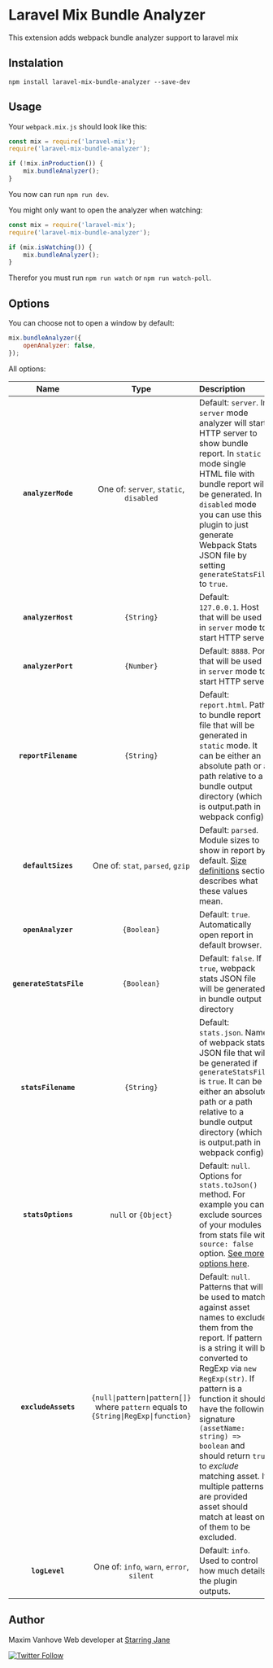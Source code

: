 # Laravel Mix Bundle Analyzer

This extension adds webpack bundle analyzer support to laravel mix

## Instalation

```
npm install laravel-mix-bundle-analyzer --save-dev
```

## Usage

Your `webpack.mix.js` should look like this:

```js
const mix = require('laravel-mix');
require('laravel-mix-bundle-analyzer');

if (!mix.inProduction()) {
    mix.bundleAnalyzer();
}
```

You now can run `npm run dev`.

You might only want to open the analyzer when watching:

```js
const mix = require('laravel-mix');
require('laravel-mix-bundle-analyzer');

if (mix.isWatching()) {
    mix.bundleAnalyzer();
}
```

Therefor you must run `npm run watch` or `npm run watch-poll`.

## Options

You can choose not to open a window by default:

```js
mix.bundleAnalyzer({
    openAnalyzer: false,
});
```

All options:

|Name|Type|Description|
|:--:|:--:|:----------|
|**`analyzerMode`**|One of: `server`, `static`, `disabled`|Default: `server`. In `server` mode analyzer will start HTTP server to show bundle report. In `static` mode single HTML file with bundle report will be generated. In `disabled` mode you can use this plugin to just generate Webpack Stats JSON file by setting `generateStatsFile` to `true`. |
|**`analyzerHost`**|`{String}`|Default: `127.0.0.1`. Host that will be used in `server` mode to start HTTP server.|
|**`analyzerPort`**|`{Number}`|Default: `8888`. Port that will be used in `server` mode to start HTTP server.|
|**`reportFilename`**|`{String}`|Default: `report.html`. Path to bundle report file that will be generated in `static` mode. It can be either an absolute path or a path relative to a bundle output directory (which is output.path in webpack config).|
|**`defaultSizes`**|One of: `stat`, `parsed`, `gzip`|Default: `parsed`. Module sizes to show in report by default. [Size definitions](#size-definitions) section describes what these values mean.|
|**`openAnalyzer`**|`{Boolean}`|Default: `true`. Automatically open report in default browser.|
|**`generateStatsFile`**|`{Boolean}`|Default: `false`. If `true`, webpack stats JSON file will be generated in bundle output directory|
|**`statsFilename`**|`{String}`|Default: `stats.json`. Name of webpack stats JSON file that will be generated if `generateStatsFile` is `true`. It can be either an absolute path or a path relative to a bundle output directory (which is output.path in webpack config).|
|**`statsOptions`**|`null` or `{Object}`|Default: `null`. Options for `stats.toJson()` method. For example you can exclude sources of your modules from stats file with `source: false` option. [See more options here](https://webpack.js.org/configuration/stats/). |
|**`excludeAssets`**|`{null\|pattern\|pattern[]}` where `pattern` equals to `{String\|RegExp\|function}`|Default: `null`. Patterns that will be used to match against asset names to exclude them from the report. If pattern is a string it will be converted to RegExp via `new RegExp(str)`. If pattern is a function it should have the following signature `(assetName: string) => boolean` and should return `true` to *exclude* matching asset. If multiple patterns are provided asset should match at least one of them to be excluded. |
|**`logLevel`**|One of: `info`, `warn`, `error`, `silent`|Default: `info`. Used to control how much details the plugin outputs.|

## Author

Maxim Vanhove
Web developer at [Starring Jane](https://starringjane.com)

 [![Twitter Follow](https://img.shields.io/twitter/follow/MrMaximVanhove.svg?style=social&logo=twitter&label=Follow)](https://twitter.com/MrMaximVanhove)

